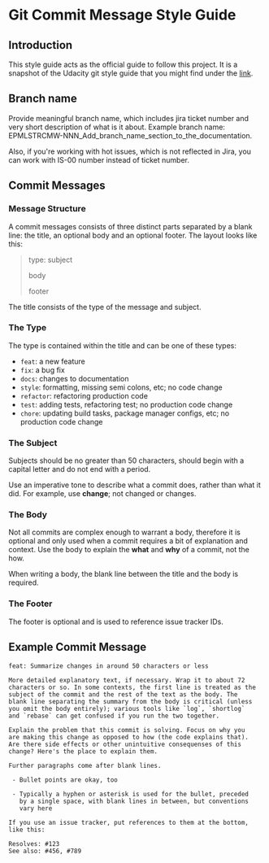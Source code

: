 # Git Commit Message Style Guide

## Introduction

This style guide acts as the official guide to follow this project. It is a snapshot of the Udacity git style guide
that you might find under the [link](https://udacity.github.io/git-styleguide/).

## Branch name
Provide meaningful branch name, which includes jira ticket number and very short description of what is it about.
Example branch name: EPMLSTRCMW-NNN_Add_branch_name_section_to_the_documentation.

Also, if you're working with hot issues, which is not reflected in Jira, you can work with IS-00 number instead of ticket number.

## Commit Messages
### Message Structure

A commit messages consists of three distinct parts separated by a blank line: the title, an optional body
and an optional footer. The layout looks like this:
> type: subject
>
> body
> 
> footer

The title consists of the type of the message and subject.

### The Type

The type is contained within the title and can be one of these types:

- `feat`: a new feature
- `fix`: a bug fix
- `docs`: changes to documentation
- `style`: formatting, missing semi colons, etc; no code change
- `refactor`: refactoring production code
- `test`: adding tests, refactoring test; no production code change
- `chore`: updating build tasks, package manager configs, etc; no production code change

### The Subject

Subjects should be no greater than 50 characters, should begin with a capital letter and do not end with a period.

Use an imperative tone to describe what a commit does, rather than what it did.
For example, use **change**; not changed or changes.

### The Body

Not all commits are complex enough to warrant a body, therefore it is optional and only used
when a commit requires a bit of explanation and context. Use the body to explain the **what** and **why** of a commit,
not the how.

When writing a body, the blank line between the title and the body is required.

### The Footer

The footer is optional and is used to reference issue tracker IDs.

## Example Commit Message
```
feat: Summarize changes in around 50 characters or less

More detailed explanatory text, if necessary. Wrap it to about 72
characters or so. In some contexts, the first line is treated as the
subject of the commit and the rest of the text as the body. The
blank line separating the summary from the body is critical (unless
you omit the body entirely); various tools like `log`, `shortlog`
and `rebase` can get confused if you run the two together.

Explain the problem that this commit is solving. Focus on why you
are making this change as opposed to how (the code explains that).
Are there side effects or other unintuitive consequenses of this
change? Here's the place to explain them.

Further paragraphs come after blank lines.

 - Bullet points are okay, too

 - Typically a hyphen or asterisk is used for the bullet, preceded
   by a single space, with blank lines in between, but conventions
   vary here

If you use an issue tracker, put references to them at the bottom,
like this:

Resolves: #123
See also: #456, #789
```
